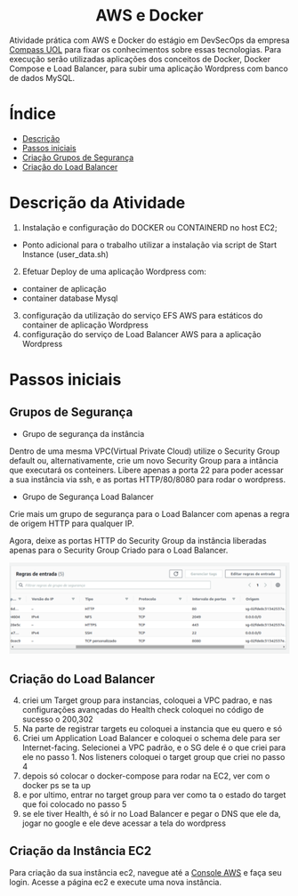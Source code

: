 <h1 align="Center">
AWS e Docker
</h1>

Atividade prática com AWS e Docker do estágio em DevSecOps da empresa [Compass UOL](http://compass.uol) para fixar os conhecimentos sobre essas tecnologias. Para execução serão utilizadas aplicações dos conceitos de Docker, Docker Compose e Load Balancer, para subir uma aplicação Wordpress com banco de dados MySQL.

# Índice
* [Descrição](#descrição-da-atividade)
* [Passos iniciais](#passos-iniciais)
* [Criação Grupos de Segurança](#grupos-de-segurança)
* [Criação do Load Balancer](#criação-do-load-balancer)



# Descrição da Atividade


1. Instalação e configuração do DOCKER ou
CONTAINERD no host EC2;

* Ponto adicional para o trabalho utilizar a instalação via script de Start Instance (user_data.sh)
2. Efetuar Deploy de uma aplicação Wordpress
com:

* container de aplicação
* container database Mysql
    
3. configuração da utilização do serviço EFS
AWS para estáticos do container de aplicação
Wordpress
4. configuração do serviço de Load Balancer
AWS para a aplicação Wordpress




# Passos iniciais

## Grupos de Segurança
* Grupo de segurança da instância

Dentro de uma mesma VPC(Virtual Private Cloud) utilize o Security Group default ou, alternativamente, crie um novo Security Group para a intância que executará os conteiners. 
Libere apenas a porta 22 para poder acessar a sua instância via ssh, e as portas HTTP/80/8080 para rodar o wordpress. 

* Grupo de Segurança Load Balancer

Crie mais um grupo de segurança para o Load Balancer com apenas a regra de origem HTTP para qualquer IP.

Agora, deixe as portas HTTP do Security Group da instância liberadas apenas para o Security Group Criado para o Load Balancer.

 ![](/images/sg-instancia.png)

## Criação do Load Balancer
4. criei um Target group para instancias, coloquei a VPC padrao, e nas configurações avançadas do Health check coloquei no código de sucesso o 200,302
5. Na parte de registrar targets eu coloquei a instancia que eu quero e só
6. Criei um Application Load Balancer e coloquei o schema dele para ser Internet-facing. Selecionei a VPC padrão, e o SG dele é o que criei para ele no passo 1. Nos listeners coloquei o target group que criei no passo 4
7. depois só colocar o docker-compose para rodar na EC2, ver com o docker ps se ta up
8. e por ultimo, entrar no target group para ver como ta o estado do target que foi colocado no passo 5
9. se ele tiver Health, é só ir no Load Balancer e pegar o DNS que ele da, jogar no google e ele deve acessar a tela do wordpress

## Criação da Instância EC2

Para criação da sua instância ec2, navegue até a [Console AWS](https://console.aws.amazon.com/) e faça seu login. Acesse a página ec2 e execute uma nova instância.

